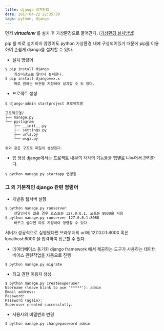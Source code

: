 ```yaml
---
title: django 설치방법
date: 2017-04-22 22:35:30
tags: python, django
---
```


먼저 __*virtualenv*__ 를 설치 후 가상환경으로 들어간다.
([가상환경 설치방법](https://aiirohituzi.github.io/2017/04/10/python-virtualenv/))

pip 를 따로 설치하지 않았어도 python 가상환경 내에 구성되어있기 때문에 pip를 이용하여 손쉽게 django를 설치할 수 있다.

* 설치 명령어
```
$ pip install django
    최신버젼으로 알아서 설치한다.
$ pip install django==x.x
    따로 원하는 버젼을 지정하여 설치할 수 도 있다.
```

* 프로젝트 생성
```
$ django-admin startproject 프로젝트명

프로젝트명/
├── manage.py
└── pystagram
    ├── __init__.py
    ├── settings.py
    ├── urls.py
    └── wsgi.py

위와 같은 구조로 파일이 생성된다.
```

* 앱 생성
django에서는 프로젝트 내부의 각각의 기능들을 앱별로 나누어서 관리한다.
```
$ python manage.py startapp 앱명칭
```

### 그 외 기본적인 django 관련 명령어
* 개발용 웹서버 실행
```
$ python manage.py runserver
    전달인자가 없을 경우 호스트는 127.0.0.1, 포트는 8000을 사용
$ python manage.py runserver 127.0.0.1:8080
    바꾸고 싶다면 따로 지정하여 명령할 수 있다.
```
서버가 성공적으로 실행됐다면 브라우저의 url에 127.0.0.1:8000 혹은
localhost:8000 을 입력하여 접근할 수 있다.

* 데이터베이스 동기화
django framework 에서 제공하는 도구가 사용하는 데이터베이스 관련작업을 자동으로 진행
```
$ python manage.py migrate
```

* 최고 권한 이용자 생성
```
$ python manage.py createsuperuser
Username (leave blank to use '*****'): admin
Email address: 
Password:
Password (again):
Superuser created successfully.
```

* 사용자의 비밀번호 변경
```
$ python manage.py changepassword admin
```